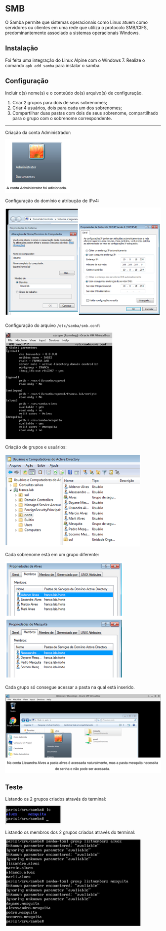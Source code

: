 # SMB

O Samba permite que sistemas operacionais como Linux atuem como servidores ou clientes em uma rede que utiliza o protocolo SMB/CIFS, predominantemente associado a sistemas operacionais Windows.

## Instalação

Foi feita uma integração do Linux Alpine com o Windows 7. Realize o comando `apk add samba` para instalar o samba.

## Configuração

Incluir o(s) nome(s) e o conteúdo do(s) arquivo(s) de configuração.

1. Criar 2 grupos para dois de seus sobrenomes;
2. Criar 4 usuários, dois para cada um dos sobrenomes;
3. Compartilhar duas pastas com dois de seus sobrenome, compartilhado para o grupo com o sobrenome correspondente.
------------------------------------------------------------------------------------------------------------------

Criação da conta Administrador:

![Alt text](adm.png)

Configuração do domínio e atribução de IPv4:

![Alt text](dominioip.png)

Configuração do arquivo `/etc/samba/smb.conf`:

![Alt text](smb-conf.png)

Criação de grupos e usuários:

![Alt text](groupuser.png)

Cada sobrenome está em um grupo diferente:

![Alt text](samba.png)

Cada grupo só consegue acessar a pasta na qual está inserido.

![Alt text](acessorestrito.png)

## Teste

Listando os 2 grupos criados através do terminal:

![Alt text](gruposlista.png)

Listando os membros dos 2 grupos criados através do terminal:

![Alt text](samba-tool_listmembers.png)
